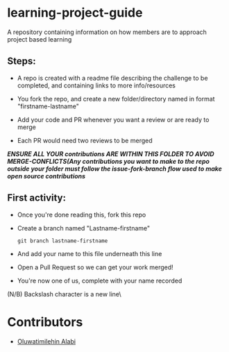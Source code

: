 # learning-project-guide
A repository containing information on how members are to approach project based learning 

## Steps:

- A repo is created with a readme file describing the challenge to be completed, and containing links to more info/resources <br/> 
- You fork the repo, and create a new folder/directory named in format "firstname-lastname"

- Add your code and PR whenever you want a review or are ready to merge

- Each PR would need two reviews to be merged

***ENSURE ALL YOUR contributions ARE WITHIN THIS FOLDER TO AVOID MERGE-CONFLICTS(Any contributions you want to make to the repo outside your folder must follow the issue-fork-branch flow used to make open source contributions***

## First activity:
- Once you're done reading this, fork this repo

- Create a branch named "Lastname-firstname"

  ```
  git branch lastname-firstname
  ```
 - And add your name to this file underneath this line
 
-  Open a Pull Request so we can get your work merged!

- You're now one of us, complete with your name recorded

(N/B) Backslash character is a new line\

  # Contributors
- [Oluwatimilehin Alabi](https://github.com/CyberBishop)

